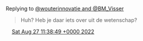 Replying to [@wouterinnovatie and @BM\_Visser](https://twitter.com/@wouterinnovatie/status/1563453847154356225)

> Huh? Heb je daar iets over uit de wetenschap?

<img src="../../media/tweet.ico" width="12" /> [Sat Aug 27 11:38:49 +0000 2022](https://twitter.com/DromerDenker/status/1563491218126155777)